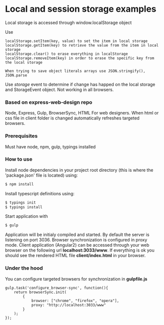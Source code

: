 # Local and session storage examples
Local storage is accessed through window.localStorage object

Use
```
localStorage.setItem(key, value) to set the item in local storage
localStorage.getItem(key) to retrieve the value from the item in local storage
localStorage.clear() to erase everything in localStorage
localStorage.removeItem(key) in order to erase the specific key from the local storage

When trying to save object literals arrays use JSON.stringify(), JSON.parse
```

Use *storage* event to determine if change has happed on the local storage and StorageEvent object. Not working in all browsers.

### Based on express-web-design repo
Node, Express, Gulp, BrowserSync, HTML
For web designers. When html or css file in client folder is changed automatically refreshes targeted browsers.

### Prerequisites
Must have node, npm, gulp, typings installed

### How to use
Install node dependencies in your project root directory (this is where the 'package.json' file is located) using:
```sh
$ npm install
``` 
Install typescript definitions using:
```sh
$ typings init
$ typings install
```

Start application with 
```sh
$ gulp
```

Application will be initialy compiled and started. By default the server is listening on port 3036. Browser synchronization is configured in proxy mode. Client application (Angular2) can be accessed through your web browser on the following url **localhost:3033/www**. If everything is ok you should see the rendered HTML file **client/index.html** in your browser.

### Under the hood

You can configure targeted browsers for synchronization in **gulpfile.js**
```
gulp.task('configure_browser-sync', function(){
    return browserSync.init(
        {
            browser: ["chrome", "firefox", "opera"],
            proxy: "http://localhost:3033/www"                       
        }
    );
});
```